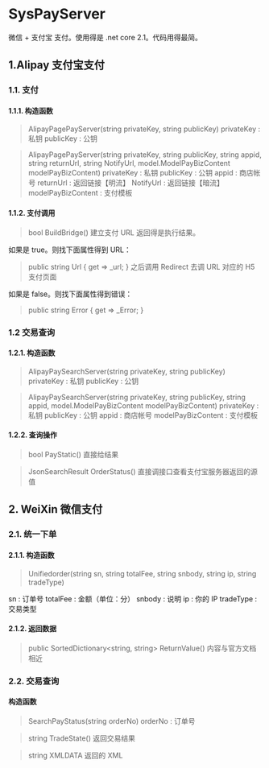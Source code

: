 # SysPayServer
微信 + 支付宝 支付。使用得是 .net core 2.1。代码用得最简。

## 1.Alipay 支付宝支付
### 1.1. 支付
#### 1.1.1. 构造函数
> AlipayPagePayServer(string privateKey, string publicKey)
privateKey : 私钥
publicKey  : 公钥

> AlipayPagePayServer(string privateKey, string publicKey, string appid, string returnUrl, string NotifyUrl, model.ModelPayBizContent modelPayBizContent)
privateKey : 私钥
publicKey  : 公钥
appid      : 商店帐号
returnUrl  : 返回链接【明流】
NotifyUrl  : 返回链接【暗流】
modelPayBizContent   :  支付模板

#### 1.1.2. 支付调用
> bool BuildBridge()
建立支付 URL
返回得是执行结果。

如果是 true。则找下面属性得到 URL：
> public string Url { get => _url; }
之后调用 Redirect 去调 URL 对应的 H5 支付页面

如果是 false。则找下面属性得到错误：
> public string Error { get => _Error; }


### 1.2 交易查询
#### 1.2.1. 构造函数
> AlipayPaySearchServer(string privateKey, string publicKey)
privateKey : 私钥
publicKey  : 公钥

> AlipayPaySearchServer(string privateKey, string publicKey, string appid, model.ModelPayBizContent modelPayBizContent)
privateKey : 私钥
publicKey  : 公钥
appid      : 商店帐号
modelPayBizContent   :  支付模板

#### 1.2.2. 查询操作
> bool PayStatic()
直接给结果

> JsonSearchResult OrderStatus()
直接调接口查看支付宝服务器返回的源值



## 2. WeiXin 微信支付
### 2.1. 统一下单
#### 2.1.1. 构造函数
> Unifiedorder(string sn, string totalFee, string snbody, string ip, string tradeType)

sn        : 订单号
totalFee  : 金额（单位：分）
snbody    : 说明
ip        : 你的 IP
tradeType : 交易类型

#### 2.1.2. 返回数据
> public SortedDictionary<string, string> ReturnValue()
内容与官方文档相近

### 2.2. 交易查询
#### 构造函数
> SearchPayStatus(string orderNo)
orderNo   : 订单号

> string TradeState()
返回交易结果

> string XMLDATA
返回的 XML



